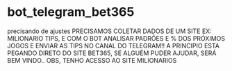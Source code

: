 # bot_telegram_bet365
precisando de ajustes
PRECISAMOS COLETAR DADOS DE UM SITE EX: MILIONARIO TIPS, E COM O BOT ANALISAR PADRÕES E % DOS PRÓXIMOS JOGOS E ENVIAR AS TIPS NO CANAL DO TELEGRAM!!
A PRINCIPIO ESTA PEGANDO DIRETO DO SITE BET365, SE ALGUÉM PUDER AJUDAR, SERÁ BEM VINDO..
OBS, TENHO ACESSO AO SITE MILIONARIOS
